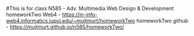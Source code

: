 #This is for class N585 - Adv. Multimedia Web Design & Development
homeworkTwo Web4 - https://in-info-web4.informatics.iupui.edu/~mujtmurt/homeworkTwo
homeworkTwo github - https://mujtmurt.github.io/n585/homeworkTwo/
